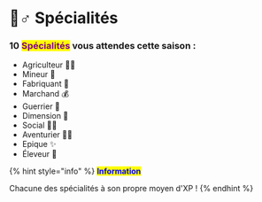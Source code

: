 # 🧚♂ Spécialités

### 10 <mark style="color:purple;">Spécialités</mark> vous attendes cette saison : &#x20;

* Agriculteur 👨‍🌾
* Mineur 💎
* Fabriquant 🔨
* Marchand 💰
* Guerrier 🏹
* Dimension 🔮
* Social 🙋‍♂️
* Aventurier 🏃‍♂️
* Epique ✨
* Éleveur 🐄

{% hint style="info" %}
<mark style="color:blue;">**Information**</mark>&#x20;

Chacune des spécialités à son propre moyen d'XP !
{% endhint %}
